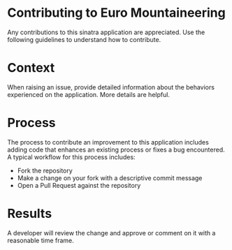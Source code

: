 # Contributing to Euro Mountaineering

Any contributions to this sinatra application are appreciated. Use the following guidelines to understand how to contribute.

# Context

When raising an issue, provide detailed information about the behaviors experienced on the application. More details are helpful.

# Process

The process to contribute an improvement to this application includes adding code that enhances an existing process or fixes a bug encountered. A typical workflow for this process includes:

* Fork the repository
* Make a change on your fork with a descriptive commit message
* Open a Pull Request against the repository

# Results

A developer will review the change and approve or comment on it with a reasonable time frame.